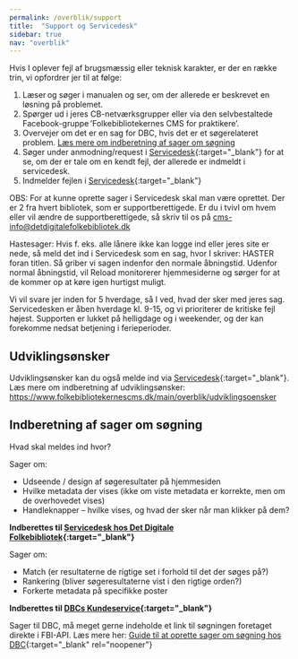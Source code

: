 ```yaml
---
permalink: /overblik/support
title:  "Support og Servicedesk"
sidebar: true
nav: "overblik"
---
```


Hvis I oplever fejl af brugsmæssig eller teknisk karakter, er der en række trin, vi opfordrer jer til at følge:  

1. Læser og søger i manualen og ser, om der allerede er beskrevet en løsning på problemet.  
2. Spørger ud i jeres CB-netværksgrupper eller via den selvbestaltede Facebook-gruppe ’Folkebibliotekernes CMS for praktikere’.
3. Overvejer om det er en sag for DBC, hvis det er et søgerelateret problem. [Læs mere om indberetning af sager om søgning](https://www.folkebibliotekernescms.dk/main/overblik/support#indberetning-af-sager-om-s%C3%B8gning)
5. Søger under anmodning/request i [Servicedesk](https://detdigitalefolkebibliotek.atlassian.net/servicedesk){:target="_blank"} for at se, om der er tale om en kendt fejl, der allerede er indmeldt i servicedesk. 
6. Indmelder fejlen i [Servicedesk](https://detdigitalefolkebibliotek.atlassian.net/servicedesk){:target="_blank"}

OBS: For at kunne oprette sager i Servicedesk skal man være oprettet. Der er 2 fra hvert bibliotek, som er supportberettigede. Er du i tvivl om hvem eller vil ændre de supportberettigede, så skriv til os på [cms-info@detdigitalefolkebibliotek.dk](mailto:cms-info@detdigitalefolkebibliotek.dk)

Hastesager: Hvis f. eks. alle lånere ikke kan logge ind eller jeres site er nede, så meld det ind i Servicedesk som en sag, hvor I skriver: HASTER foran titlen. Så griber vi sagen indenfor den normale åbningstid. Udenfor normal åbningstid, vil Reload monitorerer hjemmesiderne og sørger for at de kommer op at køre igen hurtigst muligt.

Vi vil svare jer inden for 5 hverdage, så I ved, hvad der sker med jeres sag. Servicedesken er åben hverdage kl. 9-15, og vi prioriterer de kritiske fejl højest. 
Supporten er lukket på helligdage og i weekender, og der kan forekomme nedsat betjening i ferieperioder.


## Udviklingsønsker 
Udviklingsønsker kan du også melde ind via [Servicedesk](https://detdigitalefolkebibliotek.atlassian.net/servicedesk){:target="_blank"}. Læs mere om indberetning af udviklingsønsker: https://www.folkebibliotekernescms.dk/main/overblik/udviklingsoensker 

## Indberetning af sager om søgning
Hvad skal meldes ind hvor?

Sager om: 
- Udseende / design af søgeresultater på hjemmesiden
- Hvilke metadata der vises (ikke om viste metadata er korrekte, men om de overhovedet 
vises)
- Handleknapper – hvilke vises, og hvad der sker når man klikker på dem?

**Indberettes til [Servicedesk hos Det Digitale Folkebibliotek](https://detdigitalefolkebibliotek.atlassian.net/servicedesk){:target="_blank"}**

Sager om: 
- Match (er resultaterne de rigtige set i forhold til det der søges på?)
- Rankering (bliver søgeresultaterne vist i den rigtige orden?)
- Forkerte metadata på specifikke poster

**Indberettes til [DBCs Kundeservice](https://kundeservice.dbc.dk/){:target="_blank"}**

Sager til DBC, må meget gerne indeholde et link til søgningen foretaget direkte i FBI-API. Læs mere her:
[Guide til at oprette sager om søgning hos DBC](https://danskernesdigitalebibliotek.github.io/folkebibliotekernes_cms_manual/main/assets/files/sager-om-soegning-til-DBC.pdf){:target="_blank" rel="noopener"}

